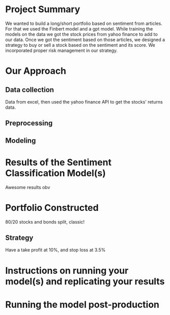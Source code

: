 # Project Summary
We wanted to build a long/short portfolio based on sentiment from articles. For that we used the Finbert model and a gpt model. 
While training the models on the data we got the stock prices from yahoo finance to add to our data. 
Once we got the sentiment based on those articles, we designed a strategy to buy or sell a stock based on the sentiment and its score. 
We incorporated proper risk management in our strategy. 

# Our Approach
## Data collection
Data from excel, then used the yahoo finance API to get the stocks' returns data.

## Preprocessing 

## Modeling

# Results of the Sentiment Classification Model(s)
Awesome results obv

# Portfolio Constructed
80/20 stocks and bonds split, classic!
## Strategy 
Have a take profit at 10%, and stop loss at 3.5% 

# Instructions on running your model(s) and replicating your results

# Running the model post-production

